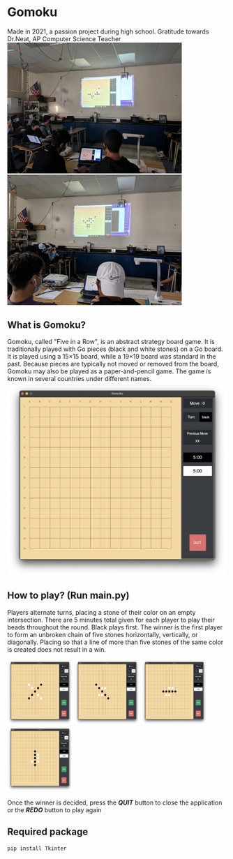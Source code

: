 # Gomoku
Made in 2021, a passion project during high school. Gratitude towards Dr.Neat, AP Computer Science Teacher
<img src="images/a_01:11:2022.jpeg" alt="intro to programming class + AP CS playing gomoku" width=400> <img src="images/b_01:11:2022.JPG" alt="round 2" width="400">
## What is Gomoku?
Gomoku, called "Five in a Row", is an abstract strategy board game. It is traditionally played with Go pieces (black and white stones) on a Go board. It is played using a 15×15 board, while a 19×19 board was standard in the past. Because pieces are typically not moved or removed from the board, Gomoku may also be played as a paper-and-pencil game. The game is known in several countries under different names.
![](images/empty.png)
## How to play? (Run main.py)
Players alternate turns, placing a stone of their color on an empty intersection. There are 5 minutes total given for each player to play their beads throughout the round. Black plays first. The winner is the first player to form an unbroken chain of five stones horizontally, vertically, or diagonally. Placing so that a line of more than five stones of the same color is created does not result in a win.

<img src="images/d_up_win.png" alt="a picture of diagonal up line of 5 beads" width="150" height="150"> <img src="images/d_down.png" alt="a picture of diagonal down line of 5 beads" width="150" height="150"> <img src="images/hori_win.png" alt="a picture of horizontal line of 5 beads" width="150" height="150"> <img src="images/vert_win.png" alt="a picture of vertical line of 5 beads" width="150" height="150">

Once the winner is decided, press the ***QUIT*** button to close the application or the ***REDO*** button to play again
## Required package

```sh
pip install Tkinter
```

